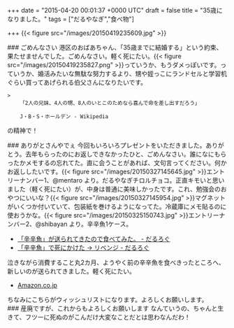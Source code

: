 
+++
date = "2015-04-20 00:01:37 +0000 UTC"
draft = false
title = "35歳になりました。"
tags = ["だるやなぎ","食べ物"]

+++
{{< figure src="/images/20150419235609.jpg"  >}}<br/>


<div class="section">
    ### ごめんなさい
    港区のおばあちゃん、「35歳までに結婚する」という約束、果たせませんでした。ごめんなさい。軽く死にたい。{{< figure src="/images/20150419235827.png"  >}}っていうか、もうダメっぽいです。っていうか、婚活みたいな無駄な努力するより、甥や姪っこにランドセルと学習机ぐらい買ってあげられる伯父さんになりたいです。

    >
        「2人の兄妹、4人の甥、8人のいとこのためなら喜んで命を差し出すだろう」

        J・B・S・ホールデン - Wikipedia
    
の精神で！

</div>
<div class="section">
    ### ありがとさんやでぇ
    今回もいろいろプレゼントをいただきました。ありがとう。去年もらったのにお返しできなかったひと、ごめんなさい。誰になにもらったかメモするの忘れてた。直に会うことがあれば、文句言ってください。何かお返ししたいです。{{< figure src="/images/20150327145645.jpg"  >}}エントリーナンバー1、@mentaro より。だるやなぎチロルチョコ。正直キモいと思いました（軽く死にたい）が、中身は普通に美味しかったです。これ、勉強会のおやつにいいな？{{< figure src="/images/20150327145954.jpg"  >}}マグネットがいくつか付いていて、包装紙を巻けるようになってた。冷蔵庫にメモ貼るのに使おうかな。{{< figure src="/images/20150325150743.jpg"  >}}エントリーナンバー2、@shibayan より。辛辛魚1ケース。

<ul>
<li><a href="https://blog.daruyanagi.jp/entry/2015/02/04/204808">「辛辛魚」が送られてきたので食べてみた。 - だるろぐ</a></li>
<li><a href="https://blog.daruyanagi.jp/entry/2015/02/10/003213">「辛辛魚」で死にかけた → リベンジ - だるろぐ</a></li>
</ul>泣きながら消費すること丸2カ月、ようやく前の辛辛魚を食べきったところへ、新しいのが送られてきました。軽く死にたい。

<ul>
<li><a href="http://www.amazon.co.jp/gp/registry/wishlist/17CIQBD4FKZQW">Amazon.co.jp</a></li>
</ul>ちなみにこちらがウィッシュリストになります。よろしくお願いします。

</div>
<div class="section">
    ### 産廃ですが、これからもよろしくお願いします
    なんていうの、ちゃんと生きて、フツーに死ぬのがこんだけ大変なことだとは思わなんだわ！

</div>

